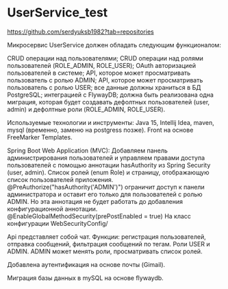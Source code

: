 # UserService_test
https://github.com/serdyuksb1982?tab=repositories

Микросервис UserService должен обладать следующим функционалом:

CRUD операции над пользователями;
CRUD операции над ролями пользователей (ROLE_ADMIN, ROLE_USER);
OAuth авторизацией пользователей в системе;
API, которое может просматривать пользователь с ролью ADMIN;
API, которое может просматривать пользователь с ролью USER;
все данные должны храниться в БД PostgreSQL;
интеграцией с FlywayDB;
должна быть реализована одна миграция, которая будет создавать дефолтных пользователей (user, admin) и дефолтные роли (ROLE_ADMIN, ROLE_USER).

Используемые технологии и инструменты:
Java 15, Intellij Idea, maven, mysql (временно, заменю на postgress позже). Front на основе FreeMarker Templates.

Spring Boot Web Application (MVC): Добавляем панель администрирования пользователей и управляем правами доступа пользователей с помощью аннотации hasAuthority из Spring Security (user, admin). Cписок ролей (enum Role) и страницу, отображающую список пользователей приложения. 
@PreAuthorize("hasAuthority('ADMIN')") ограничит доступ к панели администратора и оставит его только для пользователей с ролью ADMIN. Но эта аннотация не будет работать до добавления конфигурационной аннотации.
@EnableGlobalMethodSecurity(prePostEnabled = true) На класс конфигурации WebSecurityConfig/

Api представляет собой чат. Функции: регистрация пользователей, отправка сообщений, фильтрация сообщений по тегам. Роли USER и ADMIN. ADMIN может менять роли, просматривать список ролей.

Добавлена аутентификация на основе почты (Gimail).

Миграция базы данных в mySQL на основе flywaydb.
